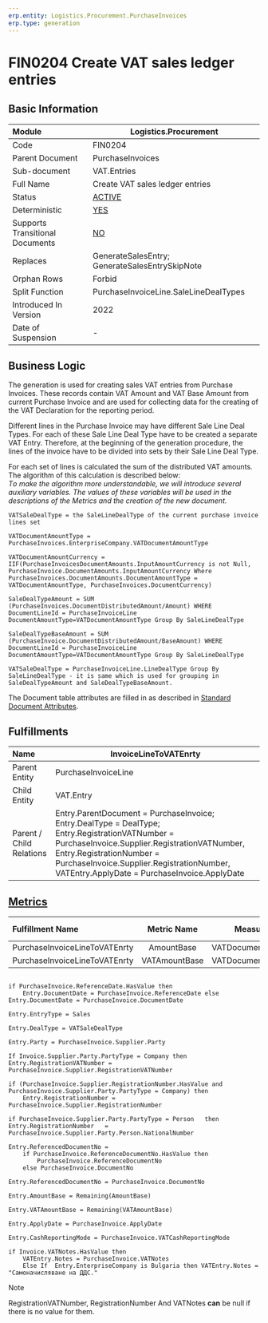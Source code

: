 ```yaml
---
erp.entity: Logistics.Procurement.PurchaseInvoices
erp.type: generation
---
```


# FIN0204 Create VAT sales ledger entries

## Basic Information

| Module                          | Logistics.Procurement                                      |
| :------------------------------ | ---------------------------------------------------------- |
| Code                            | FIN0204                                                    |
| Parent Document                 | PurchaseInvoices                                           |
| Sub-document                    | VAT.Entries                                                |
| Full Name                       | Create VAT sales ledger entries                            |
| Status                          | [ACTIVE](xref:generation-procedures)                       |
| Deterministic                   | [YES](xref:document-generation-and-transitional-documents) |
| Supports Transitional Documents | [NO](xref:document-generation-and-transitional-documents)  |
| Replaces                        | GenerateSalesEntry; GenerateSalesEntrySkipNote             |
| Orphan Rows                     | Forbid                                                     |
| Split Function                  | PurchaseInvoiceLine.SaleLineDealTypes                      |
| Introduced In Version           | 2022                                                       |
| Date of Suspension              | -                                                          |

## Business Logic

The generation is used for creating sales VAT entries from Purchase Invoices. These records contain VAT Amount and VAT Base Amount from current Purchase Invoice and are used for collecting data  for the creating of the VAT Declaration for the reporting period.

Different lines in the Purchase Invoice may have different Sale Line Deal Types. For each of these Sale Line Deal Type have to be created a separate VAT Entry. Therefore, at the beginning of the generation procedure, the lines of the invoice have to be divided into sets by their Sale Line Deal Type. 

For each set of lines is calculated the sum of the distributed VAT amounts. The algorithm of this calculation is described below:
<br/>_Тo make the algorithm more understandable, we will introduce several auxiliary variables. The values of these variables will be used in the descriptions of the Metrics and the creation of the new document._

````
VATSaleDealType = the SaleLineDealType of the current purchase invoice lines set

VATDocumentAmountType = PurchaseInvoices.EnterpriseCompany.VATDocumentAmountType
 
VATDocumentAmountCurrency = IIF(PurchaseInvoicesDocumentAmounts.InputAmountCurrency is not Null, PurchaseInvoice.DocumentAmounts.InputAmountCurrency Where PurchaseInvoices.DocumentAmounts.DocumentAmountType = VATDocumentAmountType, PurchaseInvoices.DocumentCurrency)

SaleDealTypeAmount = SUM (PurchaseInvoices.DocumentDistributedAmount/Amount) WHERE DocumentLineId = PurchaseInvoiceLine DocumentAmountType=VATDocumentAmountType Group By SaleLineDealType

SaleDealTypeBaseAmount = SUM (PurchaseInvoice.DocumentDistributedAmount/BaseAmount) WHERE DocumentLineId = PurchaseInvoiceLine DocumentAmountType=VATDocumentAmountType Group By SaleLineDealType

VATSaleDealType = PurchaseInvoiceLine.LineDealType Group By SaleLineDealType - it is same which is used for grouping in SaleDealTypeAmount and SaleDealTypeBaseAmount.

````

The Document table attributes are filled in as described in [Standard Document Attributes](../reference/standard-document-attributes.md).

## Fulfillments

| Name                     | InvoiceLineToVATEnrty                                        |
| :----------------------- | ------------------------------------------------------------ |
| Parent Entity            | PurchaseInvoiceLine                                          |
| Child Entity             | VAT.Entry                                                    |
| Parent / Child Relations | Entry.ParentDocument = PurchaseInvoice; Entry.DealType = DealType; Entry.RegistrationVATNumber = PurchaseInvoice.Supplier.RegistrationVATNumber, Entry.RegistrationNumber = PurchaseInvoice.Supplier.RegistrationNumber, VATEntry.ApplyDate = PurchaseInvoice.ApplyDate |

## [Metrics](../reference/metrics.md)

| Fulfillment Name              |  Metric Name  |     Measurement Unit      | Parent Value           | Child Value         | New Record |
| :---------------------------- | :-----------: | :-----------------------: | :--------------------- | :------------------ | :--------- |
| PurchaseInvoiceLineToVATEnrty |  AmountBase   | VATDocumentAmountCurrency | SaleDealTypeAmount     | Entry.AmountBase    | YES        |
| PurchaseInvoiceLineToVATEnrty | VATAmountBase | VATDocumentAmountCurrency | SaleDealTypeBaseAmount | Entry.VATAmountBase | YES        |

````

if PurchaseInvoice.ReferenceDate.HasValue then
    Entry.DocumentDate = PurchaseInvoice.ReferenceDate else Entry.DocumentDate = PurchaseInvoice.DocumentDate

Entry.EntryType = Sales

Entry.DealType = VATSaleDealType

Entry.Party = PurchaseInvoice.Supplier.Party

If Invoice.Supplier.Party.PartyType = Company then Entry.RegistrationVATNumber = PurchaseInvoice.Supplier.RegistrationVATNumber

if (PurchaseInvoice.Supplier.RegistrationNumber.HasValue and PurchaseInvoice.Supplier.Party.PartyType = Company) then
    Entry.RegistrationNumber = PurchaseInvoice.Supplier.RegistrationNumber

if PurchaseInvoice.Supplier.Party.PartyType = Person   then Entry.RegistrationNumber   = PurchaseInvoice.Supplier.Party.Person.NationalNumber

Entry.ReferencedDocumentNo = 
    if PurchaseInvoice.ReferenceDocumentNo.HasValue then
        PurchaseInvoice.ReferenceDocumentNo
    else PurchaseInvoice.DocumentNo

Entry.ReferencedDocumentNo = PurchaseInvoice.DocumentNo

Entry.AmountBase = Remaining(AmountBase)

Entry.VATAmountBase = Remaining(VATAmountBase)

Entry.ApplyDate = PurchaseInvoice.ApplyDate

Entry.CashReportingMode = PurchaseInvoice.VATCashReportingMode

if Invoice.VATNotes.HasValue then
    VATEntry.Notes = PurchaseInvoice.VATNotes
    Else If  Entry.EnterpriseCompany is Bulgaria then VATEntry.Notes = "Самоначисляване на ДДС."

````

> [!NOTE]
> RegistrationVATNumber, RegistrationNumber And VATNotes **can** be null if there is no value for them.
